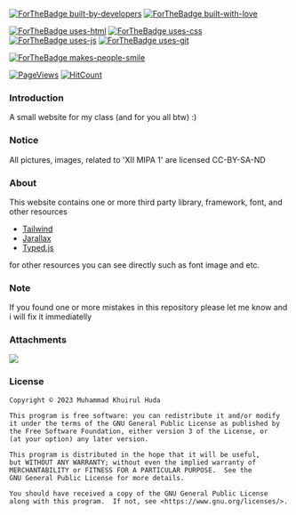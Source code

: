
[![ForTheBadge built-by-developers](http://ForTheBadge.com/images/badges/built-by-developers.svg)](https://gitHub.com/Khuirul-Huda/)
[![ForTheBadge built-with-love](http://ForTheBadge.com/images/badges/built-with-love.svg)](https://gitHub.com/Khuirul-Huda/)

[![ForTheBadge uses-html](http://ForTheBadge.com/images/badges/uses-html.svg)](#)
[![ForTheBadge uses-css](http://ForTheBadge.com/images/badges/uses-css.svg)](#)
[![ForTheBadge uses-js](http://ForTheBadge.com/images/badges/uses-js.svg)](#)
[![ForTheBadge uses-git](http://ForTheBadge.com/images/badges/uses-git.svg)](#)

[![ForTheBadge makes-people-smile](http://ForTheBadge.com/images/badges/makes-people-smile.svg)](#)

[![PageViews](https://hits.seeyoufarm.com/api/count/incr/badge.svg?url=https%3A%2F%2Fgithub.com%2FKhuirul-Huda%2Fwebsite-mipa-satu&count_bg=%2301FF19&title_bg=%235A535A&icon=&icon_color=%23E7E7E7&title=views&edge_flat=true)](https://hits.seeyoufarm.com)
[![HitCount](https://hits.dwyl.com/Khuirul-Huda/website-mipa-satu.svg?show=unique)](http://hits.dwyl.com/Khuirul-Huda/website-mipa-satu)
### Introduction
A small website for my class (and for you all btw) :)

### Notice
All pictures, images, related to 'XII MIPA 1' are licensed CC-BY-SA-ND

### About
This website contains one or more third party library, framework, font, and other resources
* [Tailwind](https://github.com/tailwindlabs/tailwindcss)
* [Jarallax](https://github.com/nk-o/jarallax)
* [Typed.js](https://github.com/mattboldt/typed.js/)

for other resources you can see directly such as font image and etc.

### Note
If you found one or more mistakes in this repository please let me know and i will fix it immediatelly

### Attachments
![](https://raw.githubusercontent.com/Khuirul-Huda/website-mipa-satu/master/attachments/Screenshot%20from%202022-02-17%2017-04-37.png)


### License
    Copyright © 2023 Muhammad Khuirul Huda
    
    This program is free software: you can redistribute it and/or modify
    it under the terms of the GNU General Public License as published by
    the Free Software Foundation, either version 3 of the License, or
    (at your option) any later version.

    This program is distributed in the hope that it will be useful,
    but WITHOUT ANY WARRANTY; without even the implied warranty of
    MERCHANTABILITY or FITNESS FOR A PARTICULAR PURPOSE.  See the
    GNU General Public License for more details.

    You should have received a copy of the GNU General Public License
    along with this program.  If not, see <https://www.gnu.org/licenses/>.
